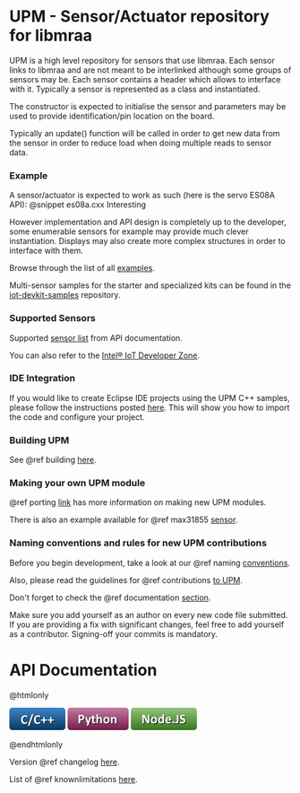 UPM - Sensor/Actuator repository for libmraa
==============

UPM is a high level repository for sensors that use libmraa. Each sensor links
to libmraa and are not meant to be interlinked although some groups of sensors
may be. Each sensor contains a header which allows to interface with it.
Typically a sensor is represented as a class and instantiated.

The constructor is expected to initialise the sensor and parameters may be used
to provide identification/pin location on the board.

Typically an update() function will be called in order to get new data from the
sensor in order to reduce load when doing multiple reads to sensor data.

### Example

A sensor/actuator is expected to work as such (here is the servo ES08A API):
@snippet es08a.cxx Interesting

However implementation and API design is completely up to the developer, some
enumerable sensors for example may provide much clever instantiation. Displays
may also create more complex structures in order to interface with them.

Browse through the list of all [examples](https://github.com/intel-iot-devkit/upm/tree/master/examples).

Multi-sensor samples for the starter and specialized kits can be found in the
[iot-devkit-samples](https://github.com/intel-iot-devkit/iot-devkit-samples) repository.

### Supported Sensors

Supported [sensor list](http://iotdk.intel.com/docs/master/upm/modules.html) from API documentation.

You can also refer to the [Intel® IoT Developer Zone](https://software.intel.com/iot/sensors).

### IDE Integration

If you would like to create Eclipse IDE projects using the UPM C++ samples,
please follow the instructions posted [here](https://software.intel.com/en-us/node/551014).
This will show you how to import the code and configure your project.

### Building UPM

See @ref building [here](docs/building.md).

### Making your own UPM module

@ref porting [link](docs/porting.md) has more information on making new UPM modules.

There is also an example available for @ref max31855 [sensor](docs/max31855.md).

### Naming conventions and rules for new UPM contributions

Before you begin development, take a look at our @ref naming [conventions](docs/naming.md).

Also, please read the guidelines for @ref contributions [to UPM](docs/contributions.md).

Don't forget to check the @ref documentation [section](docs/documentation.md).

Make sure you add yourself as an author on every new code file submitted.
If you are providing a fix with significant changes, feel free to add yourself
as a contributor. Signing-off your commits is mandatory.

API Documentation
==============

@htmlonly

<a href="http://iotdk.intel.com/docs/master/upm/"><img src="docs/c++.png"/></a>
<a href="http://iotdk.intel.com/docs/master/upm/python"><img src="docs/python.png"/></a>
<a href="http://iotdk.intel.com/docs/master/upm/node"><img src="docs/node.png"/></a>

@endhtmlonly

Version @ref changelog [here](docs/changelog.md).

List of @ref knownlimitations [here](docs/knownlimitations.md).
